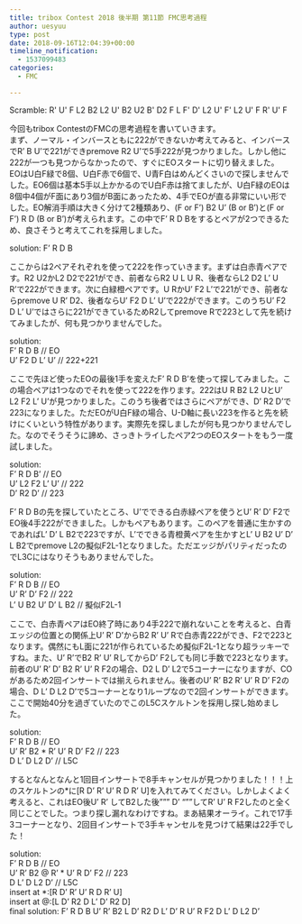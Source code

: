 ```yaml
---
title: tribox Contest 2018 後半期 第11節 FMC思考過程
author: uesyuu
type: post
date: 2018-09-16T12:04:39+00:00
timeline_notification:
  - 1537099483
categories:
  - FMC

---
```

Scramble: R' U' F L2 B2 L2 U' B2 U2 B' D2 F L F' D' L2 U' F' L2 U' F R' U' F  

今回もtribox ContestのFMCの思考過程を書いていきます。  
まず、ノーマル・インバースともに222ができないか考えてみると、インバースでR’ B U’で221ができpremove R2 U’で5手222が見つかりました。しかし他に222が一つも見つからなかったので、すぐにEOスタートに切り替えました。  
EOはU白F緑で8個、U白F赤で6個で、U青F白はめんどくさいので探しませんでした。EO6個は基本5手以上かかるのでU白F赤は捨てましたが、U白F緑のEOは8個中4個がF面にあり3個がB面にあったため、4手でEOが直る非常にいい形でした。EO解消手順は大きく分けて2種類あり、(F or F’) B2 U’ (B or B’)と(F or F’) R D (B or B’)が考えられます。この中でF’ R D Bをするとペアが2つできるため、良さそうと考えてこれを採用しました。  

solution: F’ R D B  

ここからは2ペアそれぞれを使って222を作っていきます。まずは白赤青ペアです。R2 U2かL2 D2で221ができ、前者ならR2 U L U R、後者ならL2 D2 L’ U R’で222ができます。次に白緑橙ペアです。U RかU’ F2 L’で221ができ、前者ならpremove U R’ D2、後者ならU’ F2 D L’ U’で222ができます。このうちU’ F2 D L’ U’ではさらに221ができているためR2してpremove Rで223として先を続けてみましたが、何も見つかりませんでした。  

solution:  
F’ R D B // EO  
U’ F2 D L’ U’ // 222+221  

ここで先ほど使ったEOの最後1手を変えたF’ R D B’を使って探してみました。この場合ペアは1つなのでそれを使って222を作ります。222はU R B2 L2 UとU’ L2 F2 L’ U’が見つかりました。このうち後者ではさらにペアができ、D’ R2 D’で223になりました。ただEOがU白F緑の場合、U-D軸に長い223を作ると先を続けにくいという特性があります。実際先を探しましたが何も見つかりませんでした。なのでそうそうに諦め、さっきトライしたペア2つのEOスタートをもう一度試しました。  

solution:  
F’ R D B’ // EO  
U’ L2 F2 L’ U’ // 222  
D’ R2 D’ // 223  

F’ R D Bの先を探していたところ、U’でできる白赤緑ペアを使うとU’ R’ D’ F2でEO後4手222ができました。しかもペアもあります。このペアを普通に生かすのであればL’ D’ L B2で223ですが、L’でできる青橙黄ペアを生かすとL’ U B2 U’ D’ L B2でpremove L2の擬似F2L-1となりました。ただエッジがパリティだったのでL3Cにはなりそうもありませんでした。  

solution:  
F’ R D B // EO  
U’ R’ D’ F2 // 222  
L’ U B2 U’ D’ L B2 // 擬似F2L-1 

ここで、白赤青ペアはEO終了時にあり4手222で崩れないことを考えると、白青エッジの位置との関係上U’ R’ D’からB2 R’ U’ Rで白赤青222ができ、F2で223となります。偶然にもL面に221が作られているため擬似F2L-1となり超ラッキーですね。また、U’ R’でB2 R’ U’ RしてからD’ F2しても同じ手数で223となります。前者のU’ R’ D’ B2 R’ U’ R F2の場合、D2 L D’ L2で5コーナーになりますが、COがあるため2回インサートでは揃えられません。後者のU’ R’ B2 R’ U’ R D’ F2の場合、D L’ D L2 D’で5コーナーとなり1ループなので2回インサートができます。ここで開始40分を過ぎていたのでこのL5Cスケルトンを採用し探し始めました。  

solution:  
F’ R D B // EO  
U’ R’ B2 * R’ U’ R D’ F2 // 223  
D L’ D L2 D’ // L5C  

するとなんとなんと1回目インサートで8手キャンセルが見つかりました！！！上のスケルトンの*に[R D’ R’ U’ R D R’ U]を入れてみてください。しかしよくよく考えると、これはEO後U’ R’ してB2した後””” D’ “””してR’ U’ R F2したのと全く同じことでした。つまり探し漏れなわけですね。まあ結果オーライ。これで17手3コーナーとなり、2回目インサートで3手キャンセルを見つけて結果は22手でした！  

solution:  
F’ R D B // EO  
U’ R’ B2 @ R’ * U’ R D’ F2 // 223  
D L’ D L2 D’ // L5C  
insert at *:[R D’ R’ U’ R D R’ U]  
insert at @:[L D’ R2 D L’ D’ R2 D]  
final solution: F’ R D B U’ R’ B2 L D’ R2 D L’ D’ R U’ R F2 D L’ D L2 D’